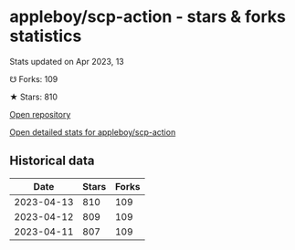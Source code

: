 # appleboy/scp-action - stars & forks statistics

Stats updated on Apr 2023, 13

☋ Forks: 109

★ Stars: 810

[Open repository](https://github.com/appleboy/scp-action)

[Open detailed stats for appleboy/scp-action](https://reviewgithub.com/rep/appleboy/scp-action)

## Historical data
| Date | Stars | Forks |
|------|-------|-------|
| 2023-04-13 | 810 | 109 | 
| 2023-04-12 | 809 | 109 | 
| 2023-04-11 | 807 | 109 | 

